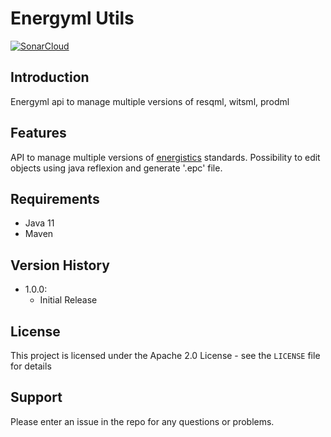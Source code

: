 # Energyml Utils

[![SonarCloud](https://sonarcloud.io/images/project_badges/sonarcloud-orange.svg)](https://sonarcloud.io/summary/new_code?id=geosiris-technologies_energyml-utils)

## Introduction

Energyml api to manage multiple versions of resqml, witsml, prodml

## Features

API to manage multiple versions of [energistics](https://www.energistics.org/developer-resources/) standards. 
Possibility to edit objects using java reflexion and generate '.epc' file.

## Requirements

- Java 11
- Maven

## Version History

- 1.0.0: 
    - Initial Release

## License

This project is licensed under the Apache 2.0 License - see the `LICENSE` file for details

## Support

Please enter an issue in the repo for any questions or problems.
